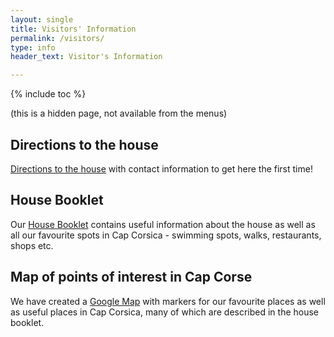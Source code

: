 ```yaml
---
layout: single
title: Visitors' Information
permalink: /visitors/
type: info
header_text: Visitor's Information

---
```


{% include toc %}

(this is a hidden page, not available from the menus)

## Directions to the house

[Directions to the house](/directions.pdf) with contact information to get here the first time!

## House Booklet

Our [House Booklet](/livret) contains useful information about the
house as well as all our favourite spots in Cap
Corsica - swimming spots, walks, restaurants, shops etc.

## Map of points of interest in Cap Corse

We have created a [Google Map](https://goo.gl/maps/R6MkKuMXshdHcTSW9)
with markers for our favourite places as well as useful places in
Cap Corsica, many of which are described in the house booklet.

